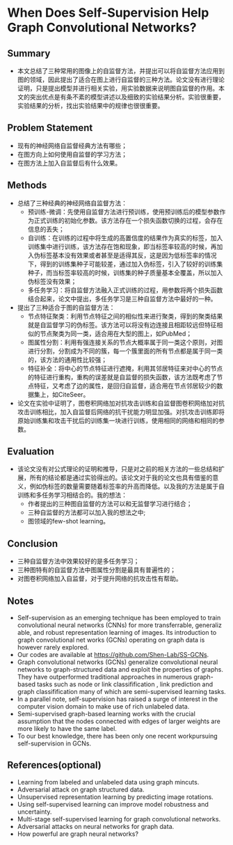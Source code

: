 # When Does Self-Supervision Help Graph Convolutional Networks?
## Summary

* 本文总结了三种常用的图像上的自监督方法，并提出可以将自监督方法应用到图的领域，因此提出了适合在图上进行自监督的三种方法。论文没有进行理论证明，只是提出模型并进行相关实验，用实验数据来说明图自监督的作用。本文的突出优点是有条不紊的模型讲述以及细致的实验结果分析。实验很重要，实验结果的分析，找出实验结果中的规律也很很重要。

## Problem Statement
* 现有的神经网络自监督经典方法有哪些；
* 在图方向上如何使用自监督的学习方法；
* 在图方法上加入自监督后有什么效果。
## Methods
* 总结了三种经典的神经网络自监督方法：
  * 预训练-微调：先使用自监督方法进行预训练，使用预训练后的模型参数作为正式训练的初始化参数。该方法存在一个损失函数切换的过程，会存在信息的丢失；
  * 自训练：在训练的过程中将生成的高置信度的结果作为真实的标签，加入训练集中进行训练，该方法存在饱和现象，即当标签率较高的时候，再加入伪标签基本没有效果或者甚至是适得其反，这是因为低标签率的情况下，得到的训练集种子可能较差，通过加入伪标签，引入了较好的训练集种子，而当标签率较高的时候，训练集的种子质量基本全覆盖，所以加入伪标签没有效果；
  * 多任务学习：将自监督方法融入正式训练的过程，用参数将两个损失函数结合起来，论文中提出，多任务学习是三种自监督方法中最好的一种。
* 提出了三种适合于图的自监督方法：
   * 节点特征聚类：利用节点特征之间的相似性来进行聚类，得到的聚类结果就是自监督学习的伪标签。该方法可以将没有边连接且相距较远但特征相似的节点聚类为同一类，适合用在大型的图上，如PubMed；
   * 图属性分割：利用有强连接关系的节点大概率属于同一类这个原则，对图进行分割，分割成为不同的簇，每一个簇里面的所有节点都是属于同一类的，该方法的通用性比较强；
   * 特征补全：将中心的节点特征进行遮掩，利用其邻居特征来对中心的节点的特征进行重构，重构的误差就是自监督的损失函数，该方法既考虑了节点特征，又考虑了边的属性，是回归自监督，适合用在节点邻居较少的数据集上，如CiteSeer。
 * 论文在实验中证明了，图卷积网络加对抗攻击训练和自监督图卷积网络加对抗攻击训练相比，加入自监督后网络的抗干扰能力明显加强。对抗攻击训练即将原始训练集和攻击干扰后的训练集一块进行训练，使用相同的网络和相同的参数。
## Evaluation
* 该论文没有对公式理论的证明和推导，只是对之前的相关方法的一些总结和扩展，所有的结论都是通过实验得出的。该论文对于我的论文也具有借鉴的意义，例如伪标签的数量需要随着标签率的升高而降低。以及我的方法是属于自训练和多任务学习相结合的。我的想法：
  * 作者提出的三种图自监督的方法可以和无监督学习进行结合；
  * 三种自监督的方法都可以加入我的想法之中;
  * 图领域的few-shot learning。
## Conclusion
* 三种自监督方法中效果较好的是多任务学习；
* 三种图特有的自监督方法中图属性分割是最具有普遍性的；
* 对图卷积网络加入自监督，对于提升网络的抗攻击性有帮助。
## Notes
* Self-supervision as an emerging technique has been employed to train convolutional neural networks (CNNs) for more transferrable, generaliz able, and robust representation learning of images. Its introduction to graph convolutional net works (GCNs) operating on graph data is however rarely explored.
* Our codes are available at https://github.com/Shen-Lab/SS-GCNs.
* Graph convolutional networks (GCNs) generalize convolutional neural networks to graph-structured data and exploit the properties of graphs. They have outperformed traditional approaches in numerous graph-based tasks such as node or link classifification , link prediction and graph classifification many of which are semi-supervised learning tasks.
* In a parallel note, self-supervision has raised a surge of interest in the computer vision domain to make use of rich unlabeled data. 
* Semi-supervised graph-based learning works with the crucial assumption that the nodes connected with edges of larger weights are more likely to have the same label.
* To our best knowledge, there has been only one recent workpursuing self-supervision in GCNs.
## References(optional)
* Learning from labeled and unlabeled data using graph mincuts.
* Adversarial attack on graph structured data.
* Unsupervised representation learning by predicting image rotations.
* Using self-supervised learning can improve model robustness and uncertainty.
* Multi-stage self-supervised learning for graph convolutional networks.
* Adversarial attacks on neural networks for graph data.
* How powerful are graph neural networks?
